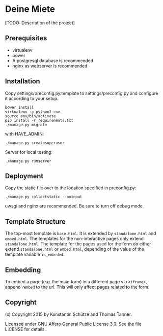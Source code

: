# Deine Miete

[TODO: Description of the project]

## Prerequisites

 * virtualenv
 * bower
 * A postgresql database is recommended
 * nginx as webserver is recommended

## Installation

Copy settings/preconfig.py.template to settings/preconfig.py and configure it according to your setup.

```
bower install
virtualenv -p python3 env
source env/bin/activate
pip install -r requirements.txt
./manage.py migrate
```

with HAVE_ADMIN: 
```
./manage.py createsuperuser
```

Server for local testing:
```
./manage.py runserver
```

## Deployment

Copy the static file over to the location specified in preconfig.py:

```
./manage.py collectstatic --noinput
```

uwsgi and nginx are recommended. Be sure to turn off debug mode.

## Template Structure

The top-most template is `base.html`. It is extended by `standalone.html` and `embed.html`.
The templates for the non-interactive pages only extend `standalone.html`. The template for the pages used for the form do either extend `standalone.html` or `embed.html`, depending of the value of the template variable `is_embeded`.

## Embedding
To embed a page (e.g. the main form) in a different page via `<iframe>`, append `?embed` to the url. This will only affect pages related to the form.

## Copyright

(c) Copyright 2015 by Konstantin Schütze and Thomas Tanner.

Licensed under GNU Affero General Public License 3.0. See the file LICENSE for details.
